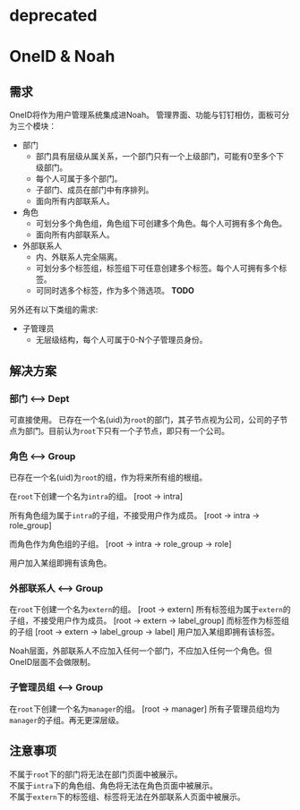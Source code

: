# deprecated
# OneID & Noah

## 需求

OneID将作为用户管理系统集成进Noah。
管理界面、功能与钉钉相仿，面板可分为三个模块：

- 部门
    - 部门具有层级从属关系，一个部门只有一个上级部门，可能有0至多个下级部门。  
    - 每个人可属于多个部门。  
    - 子部门、成员在部门中有序排列。  
    - 面向所有内部联系人。
- 角色
    - 可划分多个角色组，角色组下可创建多个角色。每个人可拥有多个角色。  
    - 面向所有内部联系人。
- 外部联系人
    - 内、外联系人完全隔离。
    - 可划分多个标签组，标签组下可任意创建多个标签。每个人可拥有多个标签。
    - 可同时选多个标签，作为多个筛选项。  **TODO**

另外还有以下类组的需求:

- 子管理员
    - 无层级结构，每个人可属于0-N个子管理员身份。


## 解决方案
### 部门 <--> Dept
可直接使用。
已存在一个名(uid)为`root`的部门，其子节点视为公司，公司的子节点为部门。目前认为`root`下只有一个子节点，即只有一个公司。

### 角色 <--> Group
已存在一个名(uid)为`root`的组，作为将来所有组的根组。

在`root`下创建一个名为`intra`的组。 [root -> intra]  

所有角色组为属于`intra`的子组，不接受用户作为成员。 [root -> intra -> role_group]  

而角色作为角色组的子组。 [root -> intra -> role_group -> role]

用户加入某组即拥有该角色。

### 外部联系人 <--> Group
在`root`下创建一个名为`extern`的组。 [root -> extern]
所有标签组为属于`extern`的子组，不接受用户作为成员。 [root -> extern -> label_group]
而标签作为标签组的子组 [root -> extern -> label_group -> label]
用户加入某组即拥有该标签。

Noah层面，外部联系人不应加入任何一个部门，不应加入任何一个角色。但OneID层面不会做限制。

### 子管理员组 <--> Group
在`root`下创建一个名为`manager`的组。 [root -> manager]
所有子管理员组均为`manager`的子组。再无更深层级。

## 注意事项
不属于`root`下的部门将无法在部门页面中被展示。  
不属于`intra`下的角色组、角色将无法在角色页面中被展示。  
不属于`extern`下的标签组、标签将无法在外部联系人页面中被展示。   
